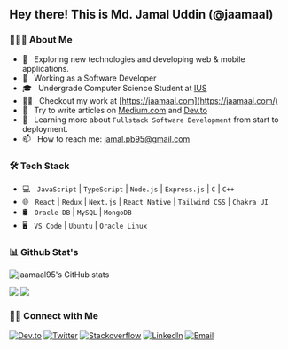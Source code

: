 ## Hey there! This is Md. Jamal Uddin (@jaamaal)

### 👨🏻‍💻 About Me

- 🤔 &nbsp; Exploring new technologies and developing web & mobile applications.
- 💼 &nbsp; Working as a Software Developer
- 🎓 &nbsp; Undergrade Computer Science Student at [IUS](https://ius.edu.bd/)
- 👨‍💻 &nbsp; Checkout my work at [https://jaamaal.com](https://jaamaal.com/)
- 📝 &nbsp; Try to write articles on [Medium.com](https://medium.com/@jaamaal95) and [Dev.to](https://dev.to/jaamaal95)
- 🌱 &nbsp; Learning more about `Fullstack Software Development` from start to deployment.
- 📫 &nbsp; How to reach me: jamal.pb95@gmail.com

### 🛠 Tech Stack

- 💻 &nbsp; `JavaScript` | `TypeScript` | `Node.js` | `Express.js` | `C` | `C++`
- 🌐 &nbsp; `React` | `Redux` | `Next.js` | `React Native` | `Tailwind CSS` | `Chakra UI`
- 🛢 &nbsp; `Oracle DB` | `MySQL` | `MongoDB`
- 🖥 &nbsp; `VS Code` | `Ubuntu` | `Oracle Linux`

### 📊 Github Stat's
![jaamaal95's GitHub stats](https://github-readme-stats.vercel.app/api?username=jaamaal95&show_icons=true&theme=github_dark)

[![](https://komarev.com/ghpvc/?username=jaamaal95&color=blue&label=Profile%20Views)](https://github.com/jaamaal95/jaamaal95)
[![](https://img.shields.io/github/followers/jaamaal95?label=GitHub%20Followers)](https://github.com/jaamaal95)

### 🤝🏻 Connect with Me

<p>
<a href="https://dev.to/jaamaal95"><img alt="Dev.to" src="https://img.shields.io/badge/Dev.to-gray?style=flat-square&logo=dev-to"></a>
<a href="https://twitter.com/jaamaal95" target="blank"><img alt="Twitter" src="https://img.shields.io/badge/twitter-gray?style=flat-square&logo=twitter"/></a>  
<a href="https://stackoverflow.com/users/6542943/md-jamal-uddin"><img alt="Stackoverflow" src="https://img.shields.io/badge/Stackoverflow-gray?style=flat-square&logo=stackoverflow"></a>
<a href="https://www.linkedin.com/in/jaamaal95/"><img alt="LinkedIn" src="https://img.shields.io/badge/LinkedIn-gray?style=flat-square&logo=linkedin"></a>
<a href="mailto:jamal.pb95@gmail.com"><img alt="Email" src="https://img.shields.io/badge/Email-jamal.pb95@gmail.com-blue?style=flat-square&logo=gmail"></a>
</p>
